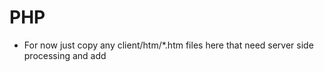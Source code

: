 # PHP
* For now just copy any client/htm/*.htm files here that need server side processing and add <?php ?>